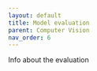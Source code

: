 ```yaml
---
layout: default
title: Model evaluation
parent: Computer Vision
nav_order: 6
---
```


Info about the evaluation

